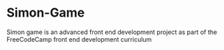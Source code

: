 # Simon-Game
Simon game is an advanced front end development project as part of the FreeCodeCamp front end development curriculum
